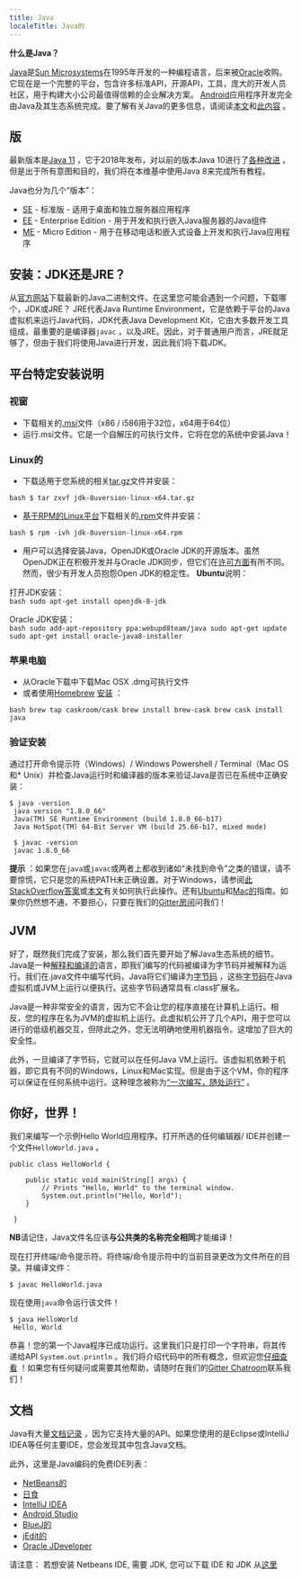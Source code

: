 ```yaml
---
title: Java
localeTitle: Java的
---
```

**什么是Java？**

[Java](https://www.oracle.com/java/index.html)是[Sun Microsystems](https://en.wikipedia.org/wiki/Sun_Microsystems)在1995年开发的一种编程语言，后来被[Oracle](http://www.oracle.com/index.html)收购。它现在是一个完整的平台，包含许多标准API，开源API，工具，庞大的开发人员社区，用于构建大小公司最值得信赖的企业解决方案。 [Android](https://www.android.com/)应用程序开发完全由Java及其生态系统完成。要了解有关Java的更多信息，请阅读[本文](https://java.com/en/download/faq/whatis_java.xml)和[此内容](http://tutorials.jenkov.com/java/what-is-java.html) 。

## 版

最新版本是[Java 11](http://www.oracle.com/technetwork/java/javase/overview) ，它于2018年发布，对以前的版本Java 10进行了[各种改进](https://www.oracle.com/technetwork/java/javase/11-relnote-issues-5012449.html) 。但是出于所有意图和目的，我们将在本维基中使用Java 8来完成所有教程。

Java也分为几个“版本”：

*   [SE](http://www.oracle.com/technetwork/java/javase/overview/index.html) - 标准版 - 适用于桌面和独立服务器应用程序
*   [EE](http://www.oracle.com/technetwork/java/javaee/overview/index.html) - Enterprise Edition - 用于开发和执行嵌入Java服务器的Java组件
*   [ME](http://www.oracle.com/technetwork/java/embedded/javame/overview/index.html) - Micro Edition - 用于在移动电话和嵌入式设备上开发和执行Java应用程序

## 安装：JDK还是JRE？

从[官方网站](http://www.oracle.com/technetwork/java/javase/downloads/jdk8-downloads-2133151.html)下载最新的Java二进制文件。在这里您可能会遇到一个问题，下载哪个，JDK或JRE？ JRE代表Java Runtime Environment，它是依赖于平台的Java虚拟机来运行Java代码，JDK代表Java Development Kit，它由大多数开发工具组成，最重要的是编译器`javac` ，以及JRE。因此，对于普通用户而言，JRE就足够了，但由于我们将使用Java进行开发，因此我们将下载JDK。

## 平台特定安装说明

### 视窗

*   下载相关的[.msi](https://en.wikipedia.org/wiki/Windows_Installer)文件（x86 / i586用于32位，x64用于64位）
*   运行.msi文件。它是一个自解压的可执行文件，它将在您的系统中安装Java！

### Linux的

*   下载适用于您系统的相关[tar.gz](http://www.cyberciti.biz/faq/linux-unix-bsd-extract-targz-file/)文件并安装：

`bash $ tar zxvf jdk-8uversion-linux-x64.tar.gz`

*   [基于RPM的Linux平台](https://en.wikipedia.org/wiki/List_of_Linux_distributions#RPM-based)下载相关的[.rpm](https://en.wikipedia.org/wiki/RPM_Package_Manager)文件并安装：

`bash $ rpm -ivh jdk-8uversion-linux-x64.rpm`

*   用户可以选择安装Java，OpenJDK或Oracle JDK的开源版本。虽然OpenJDK正在积极开发并与Oracle JDK同步，但它们在[许可方面](http://openjdk.java.net/faq/)有所不同。然而，很少有开发人员抱怨Open JDK的稳定性。 **Ubuntu**说明：

打开JDK安装：  
`bash sudo apt-get install openjdk-8-jdk`

Oracle JDK安装：  
`bash sudo add-apt-repository ppa:webupd8team/java sudo apt-get update sudo apt-get install oracle-java8-installer`

### 苹果电脑

*   从Oracle下载中下载Mac OSX .dmg可执行文件
*   或者使用[Homebrew](http://brew.sh/) [安装](http://stackoverflow.com/a/28635465/2861269) ：

`bash brew tap caskroom/cask brew install brew-cask brew cask install java`

### 验证安装

通过打开命令提示符（Windows）/ Windows Powershell / Terminal（Mac OS和\* Unix）并检查Java运行时和编译器的版本来验证Java是否已在系统中正确安装：
```
$ java -version 
 java version "1.8.0_66" 
 Java(TM) SE Runtime Environment (build 1.8.0_66-b17) 
 Java HotSpot(TM) 64-Bit Server VM (build 25.66-b17, mixed mode) 
 
 $ javac -version 
 javac 1.8.0_66 
```

**提示** ：如果您在`java`或`javac`或两者上都收到诸如“未找到命令”之类的错误，请不要惊慌，它只是您的系统PATH未正确设置。对于Windows，请参阅[此StackOverflow答案](http://stackoverflow.com/questions/15796855/java-is-not-recognized-as-an-internal-or-external-command)或[本文](http://javaandme.com/)有关如何执行此操作。还有[Ubuntu](http://stackoverflow.com/questions/9612941/how-to-set-java-environment-path-in-ubuntu)和[Mac的](http://www.mkyong.com/java/how-to-set-java_home-environment-variable-on-mac-os-x/)指南。如果你仍然想不通，不要担心，只要在我们的[Gitter房间](https://gitter.im/FreeCodeCamp/java)问我们！

## JVM

好了，既然我们完成了安装，那么我们首先要开始了解Java生态系统的细节。 Java是一种[解释和编译的](http://stackoverflow.com/questions/1326071/is-java-a-compiled-or-an-interpreted-programming-language)语言，即我们编写的代码被编译为字节码并被解释为运行。我们在.java文件中编写代码，Java将它们编译为[字节码](https://en.wikipedia.org/wiki/Java_bytecode) ，这些[字节码](https://en.wikipedia.org/wiki/Java_bytecode)在Java虚拟机或JVM上运行以便执行。这些字节码通常具有.class扩展名。

Java是一种非常安全的语言，因为它不会让您的程序直接在计算机上运行。相反，您的程序在名为JVM的虚拟机上运行。此虚拟机公开了几个API，用于您可以进行的低级机器交互，但除此之外，您无法明确地使用机器指令。这增加了巨大的安全性。

此外，一旦编译了字节码，它就可以在任何Java VM上运行。该虚拟机依赖于机器，即它具有不同的Windows，Linux和Mac实现。但是由于这个VM，你的程序可以保证在任何系统中运行。这种理念被称为[“一次编写，随处运行”](https://en.wikipedia.org/wiki/Write_once,_run_anywhere) 。

## 你好，世界！

我们来编写一个示例Hello World应用程序。打开所选的任何编辑器/ IDE并创建一个文件`HelloWorld.java` 。
```
public class HelloWorld { 
 
    public static void main(String[] args) { 
        // Prints "Hello, World" to the terminal window. 
        System.out.println("Hello, World"); 
    } 
 
 } 
```

**NB**请记住，Java文件名应该**与公共类的名称完全相同**才能编译！

现在打开终端/命令提示符。将终端/命令提示符中的当前目录更改为文件所在的目录。并编译文件：
```
$ javac HelloWorld.java 
```

现在使用`java`命令运行该文件！
```
$ java HelloWorld 
 Hello, World 
```

恭喜！您的第一个Java程序已成功运行。这里我们只是打印一个字符串，将其传递给API `System.out.println` 。我们将介绍代码中的所有概念，但欢迎您[仔细查看](https://docs.oracle.com/javase/tutorial/getStarted/application/) ！如果您有任何疑问或需要其他帮助，请随时在我们的[Gitter Chatroom](https://gitter.im/FreeCodeCamp/java)联系我们！

## 文档

Java有大量[文档记录](https://docs.oracle.com/javase/8/docs/) ，因为它支持大量的API。如果您使用的是Eclipse或IntelliJ IDEA等任何主要IDE，您会发现其中包含Java文档。

此外，这里是Java编码的免费IDE列表：

*   [NetBeans的](https://netbeans.org/)
*   [日食](https://eclipse.org/)
*   [IntelliJ IDEA](https://www.jetbrains.com/idea/features/)
*   [Android Studio](https://developer.android.com/studio/index.html)
*   [BlueJ的](https://www.bluej.org/)
*   [jEdit的](http://www.jedit.org/)
*   [Oracle JDeveloper](http://www.oracle.com/technetwork/developer-tools/jdev/overview/index-094652.html)

请注意： 若想安装 Netbeans IDE, 需要 JDK, 您可以下载 IDE 和 JDK 从[这里](https://www.oracle.com/technetwork/java/javase/downloads/jdk-netbeans-jsp-3413139-esa.html)
